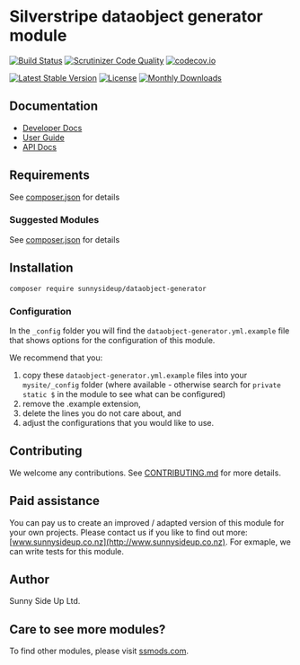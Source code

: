 # Silverstripe dataobject generator module
[![Build Status](https://travis-ci.org/sunnysideup/silverstripe-dataobject-generator.svg?branch=master)](https://travis-ci.org/sunnysideup/silverstripe-dataobject-generator)
[![Scrutinizer Code Quality](https://scrutinizer-ci.com/g/sunnysideup/silverstripe-dataobject-generator/badges/quality-score.png?b=master)](https://scrutinizer-ci.com/g/sunnysideup/silverstripe-dataobject-generator/?branch=master)
[![codecov.io](https://codecov.io/github/sunnysideup/silverstripe-dataobject-generator/coverage.svg?branch=master)](https://codecov.io/github/sunnysideup/silverstripe-dataobject-generator?branch=master)

[![Latest Stable Version](https://poser.pugx.org/sunnysideup/dataobject-generator/version)](https://packagist.org/packages/sunnysideup/dataobject-generator)
[![License](https://poser.pugx.org/sunnysideup/dataobject-generator/license)](https://packagist.org/packages/sunnysideup/dataobject-generator)
[![Monthly Downloads](https://poser.pugx.org/sunnysideup/dataobject-generator/d/monthly)](https://packagist.org/packages/sunnysideup/dataobject-generator)


## Documentation



 * [Developer Docs](docs/en/INDEX.md)
 * [User Guide](docs/en/userguide.md)
 * [API Docs](http://docs.ssmods.com/sunnysideup/dataobject-generator/classes.xhtml)


## Requirements



See [composer.json](composer.json) for details


### Suggested Modules



See [composer.json](composer.json) for details


## Installation


```
composer require sunnysideup/dataobject-generator
```

### Configuration



In the `_config` folder you will find the `dataobject-generator.yml.example`
file that shows options for the configuration of this module.

We recommend that you:

  1. copy these `dataobject-generator.yml.example` files into your
`mysite/_config` folder (where available - otherwise search for `private static $` in the module to see what can be configured)
  2. remove the .example extension,
  3. delete the lines you do not care about, and
  4. adjust the configurations that you would like to use.


## Contributing



We welcome any contributions. See [CONTRIBUTING.md](CONTRIBUTING.md) for more details.

## Paid assistance



You can pay us to create an improved / adapted version of this module for your own projects.  Please contact us if you like to find out more: [www.sunnysideup.co.nz](http://www.sunnysideup.co.nz).  For exmaple, we can write tests for this module.  

## Author



Sunny Side Up Ltd.


## Care to see more modules?

To find other modules, please visit [ssmods.com](http://ssmods.com/).
